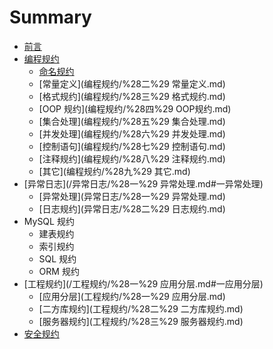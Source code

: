 # Summary

* [前言](README.md)
* [编程规约](/编程规约/%28一%29命名规约.md#一-命名规约)
  * [命名规约](编程规约/%28一%29命名规约.md)
  * [常量定义](编程规约/%28二%29 常量定义.md)
  * [格式规约](编程规约/%28三%29 格式规约.md)
  * [OOP 规约](编程规约/%28四%29 OOP规约.md)
  * [集合处理](编程规约/%28五%29 集合处理.md)
  * [并发处理](编程规约/%28六%29 并发处理.md)
  * [控制语句](编程规约/%28七%29 控制语句.md)
  * [注释规约](编程规约/%28八%29 注释规约.md)
  * [其它](编程规约/%28九%29 其它.md)
* [异常日志](/异常日志/%28一%29 异常处理.md#一异常处理)
  * [异常处理](异常日志/%28一%29 异常处理.md)
  * [日志规约](异常日志/%28二%29 日志规约.md)
* MySQL 规约
  * 建表规约
  * 索引规约
  * SQL 规约
  * ORM 规约
* [工程规约](/工程规约/%28一%29 应用分层.md#一应用分层)
  * [应用分层](工程规约/%28一%29 应用分层.md)
  * [二方库规约](工程规约/%28二%29 二方库规约.md)
  * [服务器规约](工程规约/%28三%29 服务器规约.md)
* [安全规约](安全规约/安全规约.md)

